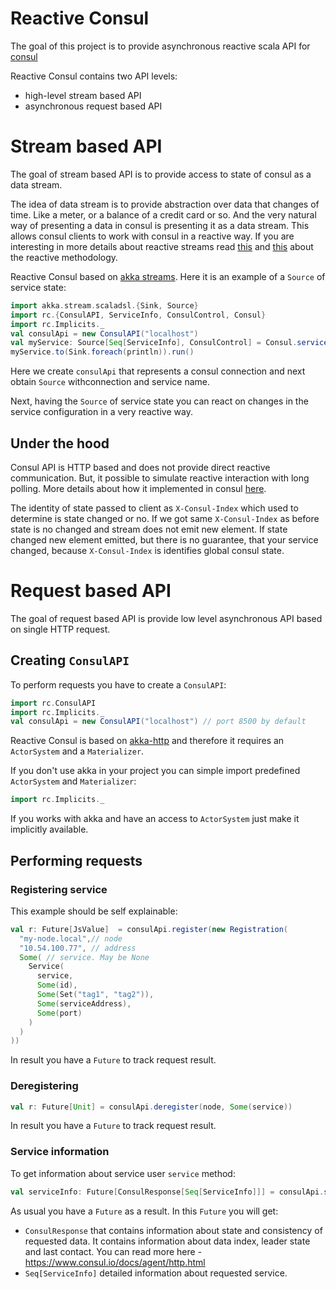 # Reactive Consul
The goal of this project is to provide asynchronous reactive scala API for [consul](http://consul.io)

Reactive Consul contains two API levels:
* high-level stream based API
* asynchronous request based API

# Stream based API
The goal of stream based API is to provide access to state of consul as a data stream. 

The idea of data stream is to provide abstraction over data that changes of time. Like a meter, or a balance of a credit card or so. And the very natural way of presenting a data in consul is presenting it as a data stream. This allows consul clients to work with consul in a reactive way. If you are interesting in more details about reactive streams read [this](http://www.reactive-streams.org/) and [this](http://www.reactivemanifesto.org/) about the reactive methodology.

Reactive Consul based on [akka streams](http://doc.akka.io/docs/akka-stream-and-http-experimental/current). Here it is an example of a `Source` of service state:

```scala
import akka.stream.scaladsl.{Sink, Source}
import rc.{ConsulAPI, ServiceInfo, ConsulControl, Consul}
import rc.Implicits._
val consulApi = new ConsulAPI("localhost")
val myService: Source[Seq[ServiceInfo], ConsulControl] = Consul.service(consulApi, "myService")
myService.to(Sink.foreach(println)).run()
```

Here we create `consulApi` that represents a consul connection and next obtain `Source` withconnection and service name.

Next, having the `Source` of service state you can react on changes in the service configuration in a very reactive way.

## Under the hood
Consul API is HTTP based and does not provide direct reactive communication. But, it possible to simulate reactive interaction with long polling. More details about how it implemented in consul [here](https://www.consul.io/docs/agent/http.html). 

The identity of state passed to client as `X-Consul-Index` which used to determine is state changed or no. If we got same `X-Consul-Index` as before state is no changed and stream does not emit new element. If state changed new element emitted, but there is no guarantee, that your service changed, because `X-Consul-Index` is identifies global consul state.

# Request based API
The goal of request based API is provide low level asynchronous API based on single HTTP request.

## Creating `ConsulAPI`
To perform requests you have to create a `ConsulAPI`:

```scala
import rc.ConsulAPI
import rc.Implicits._
val consulApi = new ConsulAPI("localhost") // port 8500 by default
```

Reactive Consul is based on [akka-http](http://doc.akka.io/docs/akka-stream-and-http-experimental/1.0/scala/http/index.html) 
and therefore it requires an `ActorSystem` and a `Materializer`.

If you don't use akka in your project you can simple import predefined `ActorSystem` and `Materializer`:

```scala
import rc.Implicits._
```

If you works with akka and have an access to `ActorSystem` just make it implicitly available. 

## Performing requests

### Registering service

This example should be self explainable:
```scala
val r: Future[JsValue]  = consulApi.register(new Registration(
  "my-node.local",// node
  "10.54.100.77", // address
  Some( // service. May be None
    Service(
      service, 
      Some(id),
      Some(Set("tag1", "tag2")),
      Some(serviceAddress),
      Some(port)
    )
  )
))
```

In result you have a `Future` to track request result.

### Deregistering 

```scala
val r: Future[Unit] = consulApi.deregister(node, Some(service))
```

In result you have a `Future` to track request result.

### Service information

To get information about service user `service` method:

```scala 
val serviceInfo: Future[ConsulResponse[Seq[ServiceInfo]]] = consulApi.service(serviceName)
```

As usual you have a `Future` as a result. In this `Future` you will get:
* `ConsulResponse` that contains information about state and consistency of requested data. It contains information about data index, leader state and last contact. You can read more here - https://www.consul.io/docs/agent/http.html
* `Seq[ServiceInfo]` detailed information about requested service.
